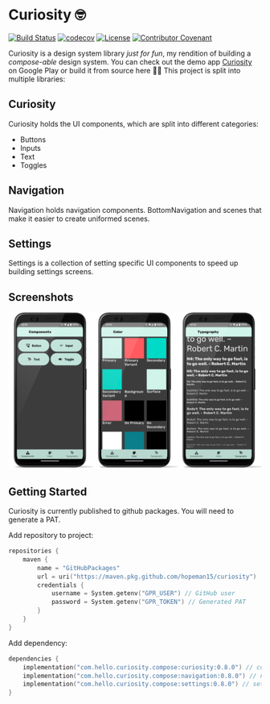# Curiosity 🤓

[![Build Status](https://github.com/hopeman15/curiosity/actions/workflows/main.yml/badge.svg?event=push)](https://github.com/hopeman15/curiosity/actions)
[![codecov](https://codecov.io/gh/hopeman15/curiosity/branch/main/graph/badge.svg?token=C2EVH32Q26)](https://codecov.io/gh/hopeman15/curiosity)
[![License](https://img.shields.io/dub/l/vibe-d.svg)](https://github.com/hopeman15/curiosity/blob/main/LICENSE)
[![Contributor Covenant](https://img.shields.io/badge/Contributor%20Covenant-2.1-4baaaa.svg)](CODE_OF_CONDUCT.md)

Curiosity is a design system library _just for fun_, my rendition of building a _compose-able_ design system. You can
check out the demo app [Curiosity](https://play.google.com/store/apps/details?id=com.hello.curiosity.design) on Google
Play or build it from source here 🧑‍💻 This project is split into multiple libraries:

## Curiosity

Curiosity holds the UI components, which are split into different categories:

* Buttons
* Inputs
* Text
* Toggles

## Navigation

Navigation holds navigation components. BottomNavigation and scenes that make it easier to create uniformed scenes.

## Settings

Settings is a collection of setting specific UI components to speed up building settings screens.

## Screenshots

![overview](screenshots/dashboard_scenes.png "overview")

## Getting Started

Curiosity is currently published to github packages. You will need to generate a PAT.

Add repository to project:

```kotlin
repositories {
    maven {
        name = "GitHubPackages"
        url = uri("https://maven.pkg.github.com/hopeman15/curiosity")
        credentials {
            username = System.getenv("GPR_USER") // GitHub user
            password = System.getenv("GPR_TOKEN") // Generated PAT
        }
    }
}
```

Add dependency:

```kotlin
dependencies {
    implementation("com.hello.curiosity.compose:curiosity:0.8.0") // component library
    implementation("com.hello.curiosity.compose:navigation:0.8.0") // navigation library
    implementation("com.hello.curiosity.compose:settings:0.8.0") // settings library
}
```
